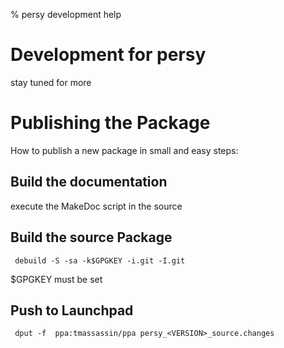 % persy development help

Development for persy
=========================
stay tuned for more



Publishing the Package
=========================
How to publish a new package in small and easy steps:

Build the documentation
-------------------------
execute the MakeDoc script in the source 

Build the source Package
-------------------------
     debuild -S -sa -k$GPGKEY -i.git -I.git
$GPGKEY must be set


Push to Launchpad
-------------------------
     dput -f  ppa:tmassassin/ppa persy_<VERSION>_source.changes 

